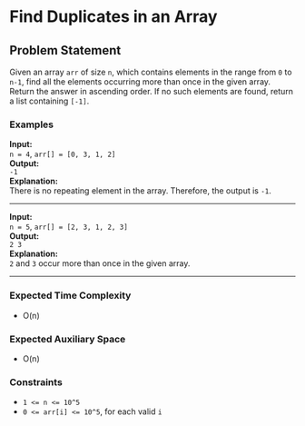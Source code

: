 # Find Duplicates in an Array

## Problem Statement

Given an array `arr` of size `n`, which contains elements in the range from `0` to `n-1`, find all the elements occurring more than once in the given array. Return the answer in ascending order. If no such elements are found, return a list containing `[-1]`.

### Examples

**Input:**  
`n = 4`, `arr[] = [0, 3, 1, 2]`  
**Output:**  
`-1`  
**Explanation:**  
There is no repeating element in the array. Therefore, the output is `-1`.

---

**Input:**  
`n = 5`, `arr[] = [2, 3, 1, 2, 3]`  
**Output:**  
`2 3`  
**Explanation:**  
`2` and `3` occur more than once in the given array.

---

### Expected Time Complexity
- O(n)

### Expected Auxiliary Space
- O(n)

### Constraints
- `1 <= n <= 10^5`
- `0 <= arr[i] <= 10^5`, for each valid `i`